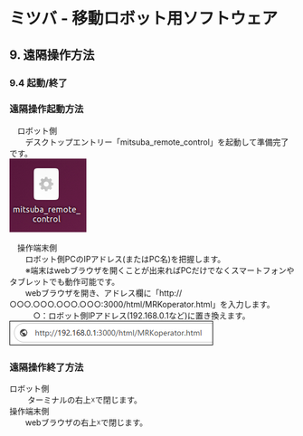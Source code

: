 # ミツバ - 移動ロボット用ソフトウェア

## 9. 遠隔操作方法  
### 9.4 起動/終了  
### 遠隔操作起動方法  
　ロボット側  
　　デスクトップエントリー「mitsuba_remote_control」を起動して準備完了です。  
![遠隔操作起動方法](遠隔操作起動方法.png)   

　操作端末側  
　　ロボット側PCのIPアドレス(またはPC名)を把握します。  
　　※端末はwebブラウザを開くことが出来ればPCだけでなくスマートフォンやタブレットでも動作可能です。  
　　webブラウザを開き、アドレス欄に「http://○○○.○○○.○○○.○○○:3000/html/MRKoperator.html」を入力します。  
　　　○：ロボット側IPアドレス(192.168.0.1など)に置き換えます。  
![遠隔操作起動方法2](遠隔操作起動方法2.png)  
### 遠隔操作終了方法  
ロボット側  
　　 ターミナルの右上☓で閉じます。  
操作端末側  
　　webブラウザの右上☓で閉じます。



















